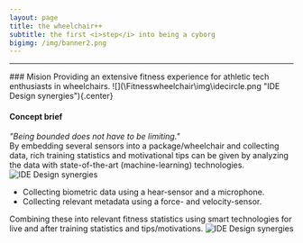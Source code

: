 ```yaml
---
layout: page
title: the wheelchair++
subtitle: the first <i>step</i> into being a cyborg
bigimg: /img/banner2.png
---
```

<hr>
### Mision
Providing an extensive fitness experience for athletic tech enthusiasts in wheelchairs.
![](\Fitnesswheelchair\img\idecircle.png "IDE Design synergies"){.center}

#### Concept brief
<i>"Being bounded does not have to be limiting."</i> <br>
By embedding several sensors into a package/wheelchair and collecting data, rich training statistics and motivational tips can be given by analyzing the data with state-of-the-art (machine-learning) technologies.
![](\Fitnesswheelchair\img\sensorresults.png "IDE Design synergies")
- Collecting biometric data using a hear-sensor and a microphone.
- Collecting relevant metadata using a force- and velocity-sensor.

Combining these into relevant fitness statistics using smart technologies for live and after training statistics and tips/motivations.
![](\Fitnesswheelchair\img\hpvisual.png "IDE Design synergies")
